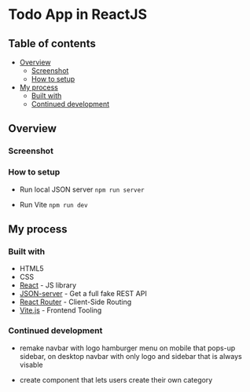 # Todo App in ReactJS

## Table of contents

- [Overview](#overview)
  - [Screenshot](#screenshot)
  - [How to setup](#how-to-setup)
- [My process](#my-process)
  - [Built with](#built-with)
  - [Continued development](#continued-development)


## Overview

### Screenshot

### How to setup

- Run local JSON server
 `npm run server`

- Run Vite
  `npm run dev`

## My process

### Built with

- HTML5
- CSS 
- [React](https://reactjs.org/) - JS library
- [JSON-server](https://github.com/typicode/json-server) - Get a full fake REST API
- [React Router](https://reactrouter.com) - Client-Side Routing
- [Vite.js](https://vitejs.dev) - Frontend Tooling


### Continued development

- remake navbar with logo hamburger menu on mobile that pops-up sidebar, on desktop navbar with only logo and sidebar that is always visable

- create component that lets users create their own category 
